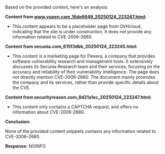 Based on the provided content, here's an analysis:

**Content from www.vupen.com_16de6649_20250124_223247.html:**

*   This content appears to be a placeholder page from OVHcloud, indicating that the site is under construction. It does not provide any information related to CVE-2006-2680.

**Content from secunia.com_615f3dbb_20250124_223245.html:**

*   This content is a marketing page for Flexera, a company that provides software vulnerability research and management tools. It extensively discusses its Secunia Research team and their services, focusing on the accuracy and reliability of their vulnerability intelligence. The page does not directly mention CVE-2006-2680. The document mainly promotes the company and its services, rather than provide specific details about the CVE.

**Content from securityreason.com_6d21a1ec_20250124_223247.html:**

*   This content only contains a CAPTCHA request, and offers no information about CVE-2006-2680.

**Conclusion:**

None of the provided content snippets contains any information related to CVE-2006-2680.

**Response:** NOINFO